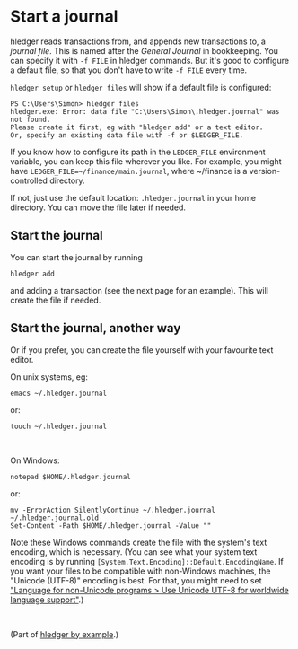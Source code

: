 # Start a journal

hledger reads transactions from, and appends new transactions to, a *journal file*.
This is named after the *General Journal* in bookkeeping.
You can specify it with `-f FILE` in hledger commands.
But it's good to configure a default file, so that you don't have to write `-f FILE` every time.

`hledger setup` or `hledger files` will show if a default file is configured:

```
PS C:\Users\Simon> hledger files
hledger.exe: Error: data file "C:\Users\Simon\.hledger.journal" was not found.
Please create it first, eg with "hledger add" or a text editor.
Or, specify an existing data file with -f or $LEDGER_FILE.
```

<!-- <br> -->

If you know how to configure its path in the `LEDGER_FILE` environment variable,
you can keep this file wherever you like.
For example, you might have `LEDGER_FILE=~/finance/main.journal`,
where ~/finance is a version-controlled directory.

If not, just use the default location: `.hledger.journal` in your home directory.
You can move the file later if needed.


## Start the journal

You can start the journal by running
```
hledger add
```
and adding a transaction (see the next page for an example). This will create the file if needed. 

<!-- <br> -->

## Start the journal, another way

Or if you prefer, you can create the file yourself with your favourite text editor.

On unix systems, eg:
```
emacs ~/.hledger.journal
```
or:
```
touch ~/.hledger.journal
```

<br>

On Windows:
```
notepad $HOME/.hledger.journal
```
or:
```
mv -ErrorAction SilentlyContinue ~/.hledger.journal ~/.hledger.journal.old
Set-Content -Path $HOME/.hledger.journal -Value ""
```
<!-- 
(Warning, this erases any pre-existing .hledger.journal file.)
-->

Note these Windows commands create the file with the system's text encoding, which is necessary.
(You can see what your system text encoding is by running `[System.Text.Encoding]::Default.EncodingName`.
If you want your files to be compatible with non-Windows machines, the "Unicode (UTF-8)" encoding is best.
For that, you might need to set ["Language for non-Unicode programs > Use Unicode UTF-8 for worldwide language support"](install.md#text-encoding).)
<!--
See also: [Console]::OutputEncoding.EncodingName.
By default, GHC-compiled programs on Windows use the ANSI APIs ("Windows interprets these byte sequences based on the current system locale's ANSI code page"), and are affected by the above setting.
With +RTS --io-manager=native, they use the Unicode (Wide-Character) APIs ("These functions take wide character arguments, which are typically UTF-16 encoded strings ... Programs using these APIs are 'Unicode-aware'"). But currently (ghc 9.12) there is no support for networking with the native I/O manager.
-->

<!--
<br>

Now (or after completing `hledger add` on the next page), `hledger files` should list the file, with no error:
```
PS C:\Users\Simon> hledger files
C:\Users\Simon\.hledger.journal
```

<br>

Now, if you reran `hledger setup` you would see:

![hledger setup 2 in powershell](images/hledger-setup-2-powershell.png)
-->

<br>

(Part of [hledger by example](hledger-by-example.md).)
